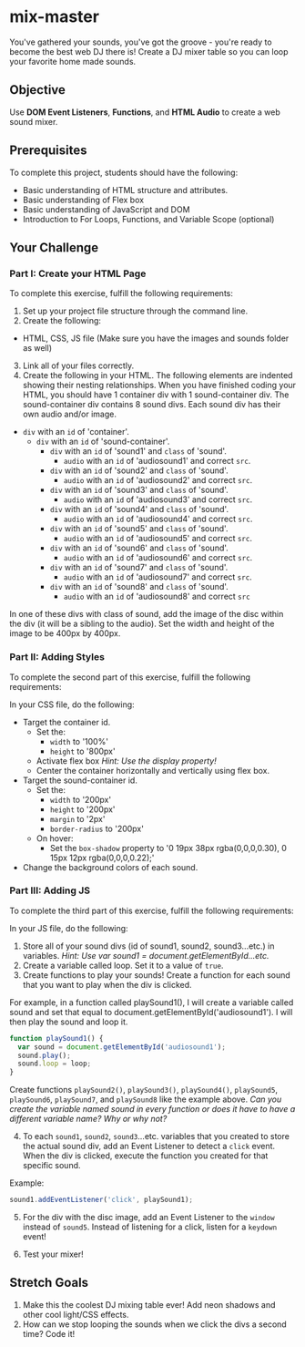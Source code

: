 # mix-master

You've gathered your sounds, you've got the groove - you're ready to become the best web DJ there is! Create a DJ mixer table so you can loop your favorite home made sounds.

## Objective
Use **DOM Event Listeners**, **Functions**, and **HTML Audio** to create a web sound mixer.

## Prerequisites
To complete this project, students should have the following:
* Basic understanding of HTML structure and attributes.
* Basic understanding of Flex box
* Basic understanding of JavaScript and DOM
* Introduction to For Loops, Functions, and Variable Scope (optional)

## Your Challenge

### Part I: Create your HTML Page
To complete this exercise, fulfill the following requirements:
1. Set up your project file structure through the command line.
2. Create the following:
* HTML, CSS, JS file
(Make sure you have the images and sounds folder as well)
3. Link all of your files correctly.
4. Create the following in your HTML. The following elements are indented showing their nesting relationships. When you have finished coding your HTML, you should have 1 container div with 1 sound-container div. The sound-container div contains 8 sound divs. Each sound div has their own audio and/or image.

* ```div``` with an ```id``` of 'container'.
  * ```div``` with an ```id``` of 'sound-container'.
    * ```div``` with an ```id``` of 'sound1' and ```class``` of 'sound'.
      * ```audio``` with an ```id``` of 'audiosound1' and correct ```src```.
    * ```div``` with an ```id``` of 'sound2' and ```class``` of 'sound'.
      * ```audio``` with an ```id``` of 'audiosound2' and correct ```src```.
    * ```div``` with an ```id``` of 'sound3' and ```class``` of 'sound'.
      * ```audio``` with an ```id``` of 'audiosound3' and correct ```src```.
    * ```div``` with an ```id``` of 'sound4' and ```class``` of 'sound'.
      * ```audio``` with an ```id``` of 'audiosound4' and correct ```src```.
    * ```div``` with an ```id``` of 'sound5' and ```class``` of 'sound'.
      * ```audio``` with an ```id``` of 'audiosound5' and correct ```src```.
    * ```div``` with an ```id``` of 'sound6' and ```class``` of 'sound'.
      * ```audio``` with an ```id``` of 'audiosound6' and correct ```src```.
    * ```div``` with an ```id``` of 'sound7' and ```class``` of 'sound'.
      * ```audio``` with an ```id``` of 'audiosound7' and correct ```src```.
    * ```div``` with an ```id``` of 'sound8' and ```class``` of 'sound'.
      * ```audio``` with an ```id``` of 'audiosound8' and correct ```src```

In one of these divs with class of sound, add the image of the disc within the div (it will be a sibling to the audio). Set the width and height of the image to be 400px by 400px.

### Part II: Adding Styles
To complete the second part of this exercise, fulfill the following requirements:

In your CSS file, do the following:
* Target the container id.
  * Set the:
    * ```width``` to '100%'
    * ```height``` to '800px'
  * Activate flex box *Hint: Use the display property!*
  * Center the container horizontally and vertically using flex box.
* Target the sound-container id.
  * Set the:
    * ```width``` to '200px'
    * ```height``` to '200px'
    * ```margin``` to '2px'
    * ```border-radius``` to '200px'
  * On hover:
    * Set the ```box-shadow``` property to '0 19px 38px rgba(0,0,0,0.30), 0 15px 12px rgba(0,0,0,0.22);'
* Change the background colors of each sound.

### Part III: Adding JS
To complete the third part of this exercise, fulfill the following requirements:

In your JS file, do the following:
1. Store all of your sound divs (id of sound1, sound2, sound3...etc.) in variables. *Hint: Use var sound1 = document.getElementById...etc.*
2. Create a variable called loop. Set it to a value of ```true```.
3. Create functions to play your sounds! Create a function for each sound that you want to play when the div is clicked.

For example, in a function called playSound1(), I will create a variable called sound and set that equal to document.getElementById('audiosound1').
I will then play the sound and loop it.

```JavaScript
function playSound1() {
  var sound = document.getElementById('audiosound1');
  sound.play();
  sound.loop = loop;
}
```

Create functions ```playSound2()```, ```playSound3()```, ```playSound4()```, ```playSound5```, ```playSound6```, ```playSound7```, and ```playSound8``` like the example above. *Can you create the variable named sound in every function or does it have to have a different variable name? Why or why not?*

4. To each ```sound1```, ```sound2```, ```sound3```...etc. variables that you created to store the actual sound div, add an Event Listener to detect a ```click``` event. When the div is clicked, execute the function you created for that specific sound.

Example:
```JavaScript
sound1.addEventListener('click', playSound1);
```

5. For the div with the disc image, add an Event Listener to the ```window``` instead of ```sound5```. Instead of listening for a click, listen for a ```keydown``` event!

6. Test your mixer!

## Stretch Goals
1. Make this the coolest DJ mixing table ever! Add neon shadows and other cool light/CSS effects.
2. How can we stop looping the sounds when we click the divs a second time? Code it!
